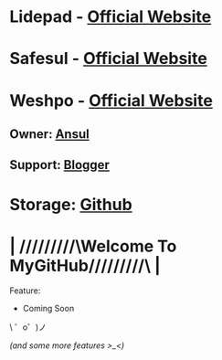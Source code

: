  Lidepad - [Official Website](https://lidepad.blogspot.com/) 
=============================================================
 Safesul - [Official Website](https://safesul.blogspot.com/) 
=============================================================
 Weshpo - [Official Website](https://weshpo.blogspot.com/)  
=============================================================
 Owner: [Ansul](https://pinterest.com/ansul_flash/)          
-------------------------------------------------------------
 Support: [Blogger](https://blogger.com)                     
-------------------------------------------------------------
 Storage: [Github](https://github.com/BlackSobs/BlackSobs)   
=============================================================
| /\/\/\/\/\/\/\/\/\Welcome  To  MyGitHub/\/\/\/\/\/\/\/\/\ |
=============================================================
                                                               
Feature:                                                       
* Coming Soon                                                  
                                                               
\ ゜o゜)ノ                                                     
                                                               
*(and some more features >_<)*                                  
